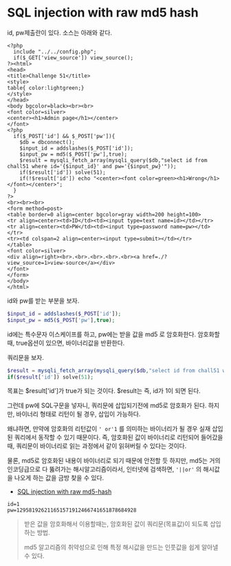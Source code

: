 # SQL injection with raw md5 hash

id, pw제출란이 있다. 
소스는 아래와 같다.

```php+HTML
<?php
  include "../../config.php";
  if($_GET['view_source']) view_source();
?><html>
<head>
<title>Challenge 51</title>
<style>
table{ color:lightgreen;}
</style>
</head>
<body bgcolor=black><br><br>
<font color=silver>
<center><h1>Admin page</h1></center>
</font>
<?php
  if($_POST['id'] && $_POST['pw']){
    $db = dbconnect();
    $input_id = addslashes($_POST['id']);
    $input_pw = md5($_POST['pw'],true);
    $result = mysqli_fetch_array(mysqli_query($db,"select id from chall51 where id='{$input_id}' and pw='{$input_pw}'"));
    if($result['id']) solve(51);
    if(!$result['id']) echo "<center><font color=green><h1>Wrong</h1></font></center>";
  }
?>
<br><br><br>
<form method=post>
<table border=0 align=center bgcolor=gray width=200 height=100>
<tr align=center><td>ID</td><td><input type=text name=id></td></tr>
<tr align=center><td>PW</td><td><input type=password name=pw></td></tr>
<tr><td colspan=2 align=center><input type=submit></td></tr>
</table>
<font color=silver>
<div align=right><br>.<br>.<br>.<br>.<br><a href=./?view_source=1>view-source</a></div>
</font>
</form>
</body>
</html>
```

id와 pw를 받는 부분을 보자.

```php
$input_id = addslashes($_POST['id']);
$input_pw = md5($_POST['pw'],true);
```

id에는 특수문자 이스케이프를 하고, 
pw에는 받을 값을 md5 로 암호화한다. 암호화할때, true옵션이 있으면, 바이너리값을 반환한다. 

쿼리문을 보자.

```php
$result = mysqli_fetch_array(mysqli_query($db,"select id from chall51 where id='{$input_id}' and pw='{$input_pw}'"));
if($result['id']) solve(51);
```

목표는 $result['id']가 true가 되는 것이다. $result는 즉, id가 1이 되면 된다. 

그런데 pw에 SQL구문을 넣자니, 쿼리문에 삽입되기전에 md5로 암호화가 된다. 
하지만, 바이너리 형태로 리턴이 될 경우, 삽입이 가능하다. 

왜냐하면, 만약에 암호화의 리턴값이 `' or'1` 를 의미하는 바이너리가 될 경우 실재 삽입된 쿼리에서 동작할 수 있기 때문이다. 
즉, 암호화된 값이 바이너리로 리턴되어 들어갔을때, 쿼리문이 바이너리로 읽는 과정에서 같이 읽혀버릴 수 있다는 것이다. 

물론, md5로 암호화된 내용이 바이너리로 되기 때문에 안전할 듯 하지만, md5는 거의 인코딩급으로 다 뚫려가는 해시알고리즘이라서, 
인터넷에 검색하면, `'||or'` 의 해시값을 나오게 하는 값을 금방 찾을 수 있다.

- [SQL injection with raw md5-hash](https://cvk.posthaven.com/sql-injection-with-raw-md5-hashes)

```
id=1
pw=129581926211651571912466741651878684928
```

> 받은 값을 암호화해서 이용할때는, 
> 암호화된 값이 쿼리문(목표값)이 되도록 삽입하는 방법.
>
> md5 알고리즘의 취약성으로 인해 특정 해시값을 만드는 인풋값을 쉽게 알아낼 수 있다. 